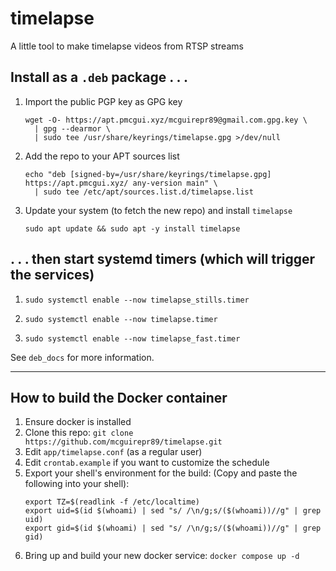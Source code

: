 # timelapse
A little tool to make timelapse videos from RTSP streams

## Install as a `.deb` package . . .
1. Import the public PGP key as GPG key
   ```
   wget -O- https://apt.pmcgui.xyz/mcguirepr89@gmail.com.gpg.key \
     | gpg --dearmor \
     | sudo tee /usr/share/keyrings/timelapse.gpg >/dev/null
   ```
1. Add the repo to your APT sources list
   ```
   echo "deb [signed-by=/usr/share/keyrings/timelapse.gpg] https://apt.pmcgui.xyz/ any-version main" \
     | sudo tee /etc/apt/sources.list.d/timelapse.list
   ```
1. Update your system (to fetch the new repo) and install `timelapse`
   ```
   sudo apt update && sudo apt -y install timelapse
   ```

## . . . then start systemd timers (which will trigger the services)
1. ```
   sudo systemctl enable --now timelapse_stills.timer
   ```
1. ```
   sudo systemctl enable --now timelapse.timer
   ```
1. ```
   sudo systemctl enable --now timelapse_fast.timer
   ```

See `deb_docs` for more information.
   
---

## How to build the Docker container

1. Ensure docker is installed
1. Clone this repo: `git clone https://github.com/mcguirepr89/timelapse.git`
1. Edit `app/timelapse.conf` (as a regular user)
1. Edit `crontab.example` if you want to customize the schedule
1. Export your shell's environment for the build:
   (Copy and paste the following into your shell):
   ```
   export TZ=$(readlink -f /etc/localtime)
   export uid=$(id $(whoami) | sed "s/ /\n/g;s/($(whoami))//g" | grep uid)
   export gid=$(id $(whoami) | sed "s/ /\n/g;s/($(whoami))//g" | grep gid)
   ```
1. Bring up and build your new docker service:
   `docker compose up -d`

